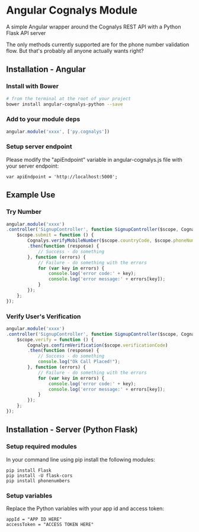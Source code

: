# Angular Cognalys Module
A simple Angular wrapper around the Cognalys REST API with a Python Flask API server

The only methods currently supported are for the phone number validation flow. But that's probably all anyone actually wants right?

## Installation - Angular
### Install with Bower
```bash
# from the terminal at the root of your project
bower install angular-cognalys-python --save
```
### Add to your module deps
```js
angular.module('xxxx', ['py.cognalys'])
```
### Setup server endpoint
Please modify the "apiEndpoint" variable in angular-cognalys.js file with your server endpoint:
```
var apiEndpoint = 'http://localhost:5000';
```

## Example Use
### Try Number
```js
angular.module('xxxx')
.controller('SignupController', function SignupController($scope, Cognalys) {
	$scope.submit = function () {
		Cognalys.verifyMobileNumber($scope.countryCode, $scope.phoneNumber)
		.then(function (response) {
			// Success - do something
		}, function (errors) {
			// Failure - do something with the errors
			for (var key in errors) {
				console.log('error code:' + key);
				console.log('error message:' + errors[key]);
			}
		});
	};
});
```
### Verify User's Verification
```js
angular.module('xxxx')
.controller('SignupController', function SignupController($scope, Cognalys) {
	$scope.verify = function () {
		Cognalys.confirmVerification($scope.verificationCode)
		.then(function (response) {
			// Success - do something
			console.log("Ok Call Placed!");
		}, function (errors) {
			// Failure - do something with the errors
			for (var key in errors) {
				console.log('error code:' + key);
				console.log('error message:' + errors[key]);
			}
		});
	};
});
```

## Installation - Server (Python Flask)


### Setup required modules
In your command line using pip install the following modules:
```
pip install Flask
pip install -U flask-cors
pip install phonenumbers
```


### Setup variables
Replace the Python variables with your app id and access token:
```
appId = "APP ID HERE"
accessToken = "ACCESS TOKEN HERE"
```
